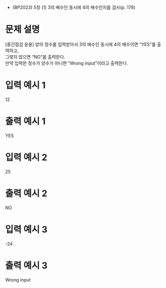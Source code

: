 - (BP2023) 5장 (1) 3의 배수인 동시에 4의 배수인지를 검사(p. 178)
# 문제 설명
[중간점검 응용]
양의 정수를 입력받아서 3의 배수인 동시에 4의 배수이면 “YES”를 출력하고,  
그렇지 않으면 “NO”를 출력한다.  
만약 입력한 정수가 양수가 아니면 “Wrong input”이라고 출력한다.  

# 입력 예시 1
12

# 출력 예시 1
YES

# 입력 예시 2
25

# 출력 예시 2
NO

# 입력 예시 3
-24

# 출력 예시 3
Wrong input
